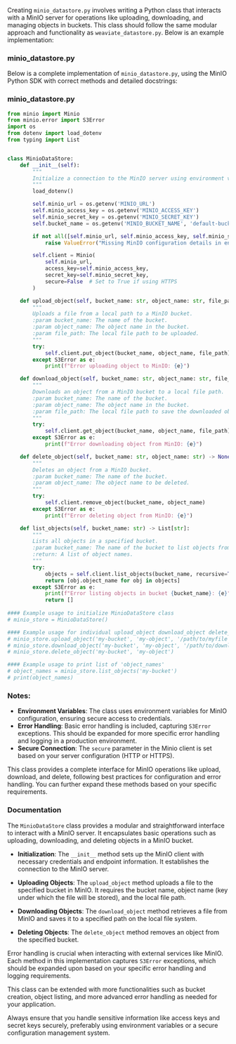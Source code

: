 Creating `minio_datastore.py` involves writing a Python class that interacts with a MinIO server for operations like uploading, downloading, and managing objects in buckets. This class should follow the same modular approach and functionality as `weaviate_datastore.py`. Below is an example implementation:

### minio_datastore.py

Below is a complete implementation of `minio_datastore.py`, using the MinIO Python SDK with correct methods and detailed docstrings:

### minio_datastore.py

```python
from minio import Minio
from minio.error import S3Error
import os
from dotenv import load_dotenv
from typing import List


class MinioDataStore:
    def __init__(self):
        """
        Initialize a connection to the MinIO server using environment variables.
        """
        load_dotenv()

        self.minio_url = os.getenv('MINIO_URL')
        self.minio_access_key = os.getenv('MINIO_ACCESS_KEY')
        self.minio_secret_key = os.getenv('MINIO_SECRET_KEY')
        self.bucket_name = os.getenv('MINIO_BUCKET_NAME', 'default-bucket')

        if not all([self.minio_url, self.minio_access_key, self.minio_secret_key, self.bucket_name]):
            raise ValueError("Missing MinIO configuration details in environment variables")

        self.client = Minio(
            self.minio_url,
            access_key=self.minio_access_key,
            secret_key=self.minio_secret_key,
            secure=False  # Set to True if using HTTPS
        )

    def upload_object(self, bucket_name: str, object_name: str, file_path: str) -> None:
        """
        Uploads a file from a local path to a MinIO bucket.
        :param bucket_name: The name of the bucket.
        :param object_name: The object name in the bucket.
        :param file_path: The local file path to be uploaded.
        """
        try:
            self.client.put_object(bucket_name, object_name, file_path)
        except S3Error as e:
            print(f"Error uploading object to MinIO: {e}")

    def download_object(self, bucket_name: str, object_name: str, file_path: str) -> None:
        """
        Downloads an object from a MinIO bucket to a local file path.
        :param bucket_name: The name of the bucket.
        :param object_name: The object name in the bucket.
        :param file_path: The local file path to save the downloaded object.
        """
        try:
            self.client.get_object(bucket_name, object_name, file_path)
        except S3Error as e:
            print(f"Error downloading object from MinIO: {e}")

    def delete_object(self, bucket_name: str, object_name: str) -> None:
        """
        Deletes an object from a MinIO bucket.
        :param bucket_name: The name of the bucket.
        :param object_name: The object name to be deleted.
        """
        try:
            self.client.remove_object(bucket_name, object_name)
        except S3Error as e:
            print(f"Error deleting object from MinIO: {e}")

    def list_objects(self, bucket_name: str) -> List[str]:
        """
        Lists all objects in a specified bucket.
        :param bucket_name: The name of the bucket to list objects from.
        :return: A list of object names.
        """
        try:
            objects = self.client.list_objects(bucket_name, recursive=True)
            return [obj.object_name for obj in objects]
        except S3Error as e:
            print(f"Error listing objects in bucket {bucket_name}: {e}")
            return []
            
#### Example usage to initialize MinioDataStore class
# minio_store = MinioDataStore()

#### Example usage for individual upload_object download_object delete_object functions
# minio_store.upload_object('my-bucket', 'my-object', '/path/to/myfile')
# minio_store.download_object('my-bucket', 'my-object', '/path/to/download')
# minio_store.delete_object('my-bucket', 'my-object')

#### Example usage to print list of 'object_names'
# object_names = minio_store.list_objects('my-bucket')
# print(object_names)
```

### Notes:
- **Environment Variables**: The class uses environment variables for MinIO configuration, ensuring secure access to credentials.
- **Error Handling**: Basic error handling is included, capturing `S3Error` exceptions. This should be expanded for more specific error handling and logging in a production environment.
- **Secure Connection**: The `secure` parameter in the Minio client is set based on your server configuration (HTTP or HTTPS).

This class provides a complete interface for MinIO operations like upload, download, and delete, following best practices for configuration and error handling. You can further expand these methods based on your specific requirements.

### Documentation

The `MinioDataStore` class provides a modular and straightforward interface to interact with a MinIO server. It encapsulates basic operations such as uploading, downloading, and deleting objects in a MinIO bucket. 

- **Initialization**: The `__init__` method sets up the MinIO client with necessary credentials and endpoint information. It establishes the connection to the MinIO server.

- **Uploading Objects**: The `upload_object` method uploads a file to the specified bucket in MinIO. It requires the bucket name, object name (key under which the file will be stored), and the local file path.

- **Downloading Objects**: The `download_object` method retrieves a file from MinIO and saves it to a specified path on the local file system.

- **Deleting Objects**: The `delete_object` method removes an object from the specified bucket.

Error handling is crucial when interacting with external services like MinIO. Each method in this implementation captures `S3Error` exceptions, which should be expanded upon based on your specific error handling and logging requirements.

This class can be extended with more functionalities such as bucket creation, object listing, and more advanced error handling as needed for your application. 

Always ensure that you handle sensitive information like access keys and secret keys securely, preferably using environment variables or a secure configuration management system.